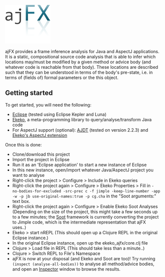 ![ajFX logo](https://raw.githubusercontent.com/timmolderez/ajfx/master/ajFX.png)

ajFX provides a frame inference analysis for Java and AspectJ applications. It is a static, compositional source code analysis that is able to infer which locations may/must be modified by a given method or advice body (and whatever code is reachable from that body). These locations are described such that they can be understood in terms of the body's pre-state, i.e. in terms of (fields of) formal parameters or the this object.


## Getting started

To get started, you will need the following:

- [Eclipse](https://www.eclipse.org/) (tested using Eclipse Kepler and Luna)
- [Ekeko](https://github.com/cderoove/damp.ekeko), a meta-programming library to query/analyse/transform Java code
- For AspectJ support (optional): [AJDT](http://www.eclipse.org/ajdt/) (tested on version 2.2.3) and [Ekeko's AspectJ extension](https://github.com/cderoove/damp.ekeko.aspectj)

Once this is done:

- Clone/download this project
- Import the project in Eclipse
- Run it as an 'Eclipse application' to start a new instance of Eclipse
- In this new instance, open/import whatever Java/AspectJ project you want to analyse
- Right-click the project > Configure > Include in Ekeko queries
- Right-click the project again > Configure > Ekeko Properties > Fill in ```-no-bodies-for-excluded -src-prec c -f jimple -keep-line-number -app -w -p jb use-original-names:true -p cg.cha``` in the "Soot arguments:" text box.
- Right-click the project again > Configure > Enable Ekeko Soot Analyses (Depending on the size of the project, this might take a few seconds up to a few minutes; the [Soot](http://www.sable.mcgill.ca/soot/) framework is currently converting the project to Jimple code, which is the intermediate representation that ajFX uses..)
- Ekeko > start nREPL (This should open up a Clojure REPL in the original Eclipse instance.)
- In the original Eclipse instance, open up the ekeko_ajfx/core.clj file
- Clojure > Load file in REPL (This should take less than a minute..)
- Clojure > Switch REPL to File's Namespace
- ajFX is now at your disposal (and Ekeko and Soot are too)! Try running ```(inspect (analyse-all-bodies))``` to analyse all method/advice bodies, and open an [Inspector](https://github.com/timmolderez/inspector-jay) window to browse the results.

